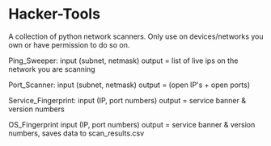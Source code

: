 # Hacker-Tools
A collection of python network scanners.
Only use on devices/networks you own or have permission to do so on.


Ping_Sweeper:
input (subnet, netmask)
output = list of live ips on the network you are scanning


Port_Scanner:
input (subnet, netmask)
output = (open IP's + open ports)

Service_Fingerprint:
input (IP, port numbers)
output = service banner & version numbers

OS_Fingerprint
input (IP, port numbers)
output = service banner & version numbers, saves data to scan_results.csv

